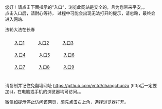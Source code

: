 您好！请点击下面指示的“入口”，浏览此网站是安全的，且为您带来平安。。 <br/>
点击入口后，请耐心等待， 过程中可能会出现无法打开的提示，请忽略，最终会进入网站. </br>

法轮大法在长春<br/>
<div style="padding:10px"><a style="margin:20px" target="_blank" href="https://d73mg7zq54583.cloudfront.net/2Qpsp?tgwkydy" id="ccLink1" rel="nofollow">入口1</a> <a target="_blank" style="margin:20px" href="https://d9yip5ncvlk22.cloudfront.net/2Qpsp?vqswiksi" id="ccLink2" rel="nofollow">入口2</a> <a style="margin:20px" target="_blank" href="https://d1u7kr8rvqzqh5.cloudfront.net/2Qpsp?boyurk" id="ccLink3" rel="nofollow">入口3</a></div>

<div style="padding:10px" ><a style="margin:20px" target="_blank" href="https://d73mg7zq54583.cloudfront.net/2Qpsp?tgwkydy" id="ccLink4" rel="nofollow">入口4</a> <a style="margin:20px" href="https://d9yip5ncvlk22.cloudfront.net/2Qpsp?vqswiksi" target="_blank" id="ccLink5" rel="nofollow">入口5</a> <a style="margin:20px" href="https://d1u7kr8rvqzqh5.cloudfront.net/2Qpsp?boyurk" target="_blank" id="ccLink6" rel="nofollow">入口6</a></div>

<div style="padding:10px"><a style="margin:20px" target="_blank" href="https://d73mg7zq54583.cloudfront.net/2Qpsp?tgwkydy" id="ccLink7" rel="nofollow">入口7</a> <a style="margin:20px" href="https://d9yip5ncvlk22.cloudfront.net/2Qpsp?vqswiksi" target="_blank" id="ccLink8" rel="nofollow">入口8</a> <a style="margin:20px" target="_blank" href="https://d1u7kr8rvqzqh5.cloudfront.net/2Qpsp?boyurk" id="ccLink9" rel="nofollow">入口9</a></div>

<br/>



请复制并记住免翻墙网址 https://github.com/yntd/changchunzx (http后一定要加s)，在电脑或手机的浏览器均可访问。。<br/>

微信如提示停止访问该网页，须先点击右上角，选择浏览器打开。
